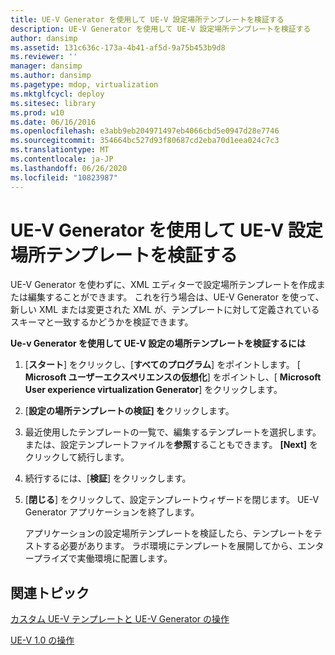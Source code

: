```yaml
---
title: UE-V Generator を使用して UE-V 設定場所テンプレートを検証する
description: UE-V Generator を使用して UE-V 設定場所テンプレートを検証する
author: dansimp
ms.assetid: 131c636c-173a-4b41-af5d-9a75b453b9d8
ms.reviewer: ''
manager: dansimp
ms.author: dansimp
ms.pagetype: mdop, virtualization
ms.mktglfcycl: deploy
ms.sitesec: library
ms.prod: w10
ms.date: 06/16/2016
ms.openlocfilehash: e3abb9eb204971497eb4066cbd5e0947d28e7746
ms.sourcegitcommit: 354664bc527d93f80687cd2eba70d1eea024c7c3
ms.translationtype: MT
ms.contentlocale: ja-JP
ms.lasthandoff: 06/26/2020
ms.locfileid: "10823987"
---
```

# UE-V Generator を使用して UE-V 設定場所テンプレートを検証する


UE-V Generator を使わずに、XML エディターで設定場所テンプレートを作成または編集することができます。 これを行う場合は、UE-V Generator を使って、新しい XML または変更された XML が、テンプレートに対して定義されているスキーマと一致するかどうかを検証できます。

**Ue-v Generator を使用して UE-V 設定の場所テンプレートを検証するには**

1.  [**スタート**] をクリックし、[**すべてのプログラム**] をポイントします。 [ **Microsoft ユーザーエクスペリエンスの仮想化**] をポイントし、[ **Microsoft User experience virtualization Generator**] をクリックします。

2.  [**設定の場所テンプレートの検証] を**クリックします。

3.  最近使用したテンプレートの一覧で、編集するテンプレートを選択します。 または、設定テンプレートファイルを**参照**することもできます。 **[Next]** をクリックして続行します。

4.  続行するには、[**検証**] をクリックします。

5.  [**閉じる**] をクリックして、設定テンプレートウィザードを閉じます。 UE-V Generator アプリケーションを終了します。

    アプリケーションの設定場所テンプレートを検証したら、テンプレートをテストする必要があります。 ラボ環境にテンプレートを展開してから、エンタープライズで実働環境に配置します。

## 関連トピック


[カスタム UE-V テンプレートと UE-V Generator の操作](working-with-custom-ue-v-templates-and-the-ue-v-generator.md)

[UE-V 1.0 の操作](operations-for-ue-v-10.md)

 

 





